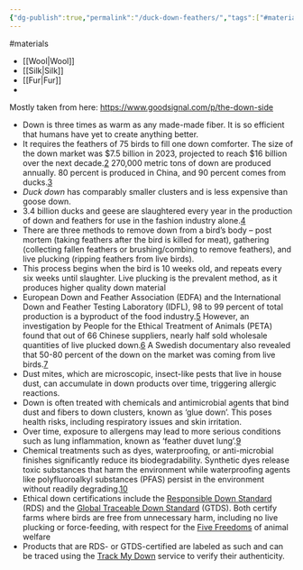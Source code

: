 ```yaml
---
{"dg-publish":true,"permalink":"/duck-down-feathers/","tags":["#materials"],"created":"2025-10-23T17:42:41.962+01:00","updated":"2025-10-23T18:06:08.617+01:00"}
---
```


#materials 

- [[Wool\|Wool]]
- [[Silk\|Silk]]
- [[Fur\|Fur]]
- 

Mostly taken from here: https://www.goodsignal.com/p/the-down-side

- Down is three times as warm as any made-made fiber. It is so efficient that humans have yet to create anything better.
- It requires the feathers of 75 birds to fill one down comforter. The size of the down market was $7.5 billion in 2023, projected to reach $16 billion over the next decade.[2](https://www.goodsignal.com/p/the-down-side#footnote-2-146050380) 270,000 metric tons of down are produced annually. 80 percent is produced in China, and 90 percent comes from ducks.[3](https://www.goodsignal.com/p/the-down-side#footnote-3-146050380)
- *Duck down* has comparably smaller clusters and is less expensive than goose down.
- 3.4 billion ducks and geese are slaughtered every year in the production of down and feathers for use in the fashion industry alone.[4](https://www.goodsignal.com/p/the-down-side#footnote-4-146050380)
- There are three methods to remove down from a bird’s body – post mortem (taking feathers after the bird is killed for meat), gathering (collecting fallen feathers or brushing/combing to remove feathers), and live plucking (ripping feathers from live birds).
- This process begins when the bird is 10 weeks old, and repeats every six weeks until slaughter. Live plucking is the prevalent method, as it produces higher quality down material
- European Down and Feather Association (EDFA) and the International Down and Feather Testing Laboratory (IDFL), 98 to 99 percent of total production is a byproduct of the food industry.[5](https://www.goodsignal.com/p/the-down-side#footnote-5-146050380) However, an investigation by People for the Ethical Treatment of Animals (PETA) found that out of 66 Chinese suppliers, nearly half sold wholesale quantities of live plucked down.[6](https://www.goodsignal.com/p/the-down-side#footnote-6-146050380) A Swedish documentary also revealed that 50-80 percent of the down on the market was coming from live birds.[7](https://www.goodsignal.com/p/the-down-side#footnote-7-146050380)
- Dust mites, which are microscopic, insect-like pests that live in house dust, can accumulate in down products over time, triggering allergic reactions.
- Down is often treated with chemicals and antimicrobial agents that bind dust and fibers to down clusters, known as ‘glue down’. This poses health risks, including respiratory issues and skin irritation.
- Over time, exposure to allergens may lead to more serious conditions such as lung inflammation, known as ‘feather duvet lung’.[9](https://www.goodsignal.com/p/the-down-side#footnote-9-146050380)
- Chemical treatments such as dyes, waterproofing, or anti-microbial finishes significantly reduce its biodegradability. Synthetic dyes release toxic substances that harm the environment while waterproofing agents like polyfluoroalkyl substances (PFAS) persist in the environment without readily degrading.[10](https://www.goodsignal.com/p/the-down-side#footnote-10-146050380)
- Ethical down certifications include the [Responsible Down Standard](https://textileexchange.org/app/uploads/2021/02/RDS-101-V3.0-2019.07.01.pdf) (RDS) and the [Global Traceable Down Standard](https://www.nsf.org/knowledge-library/sustainable-down-certifications) (GTDS). Both certify farms where birds are free from unnecessary harm, including no live plucking or force-feeding, with respect for the [Five Freedoms](https://www.aspca.org/sites/default/files/upload/images/aspca_asv_five_freedoms_final1.ashx_.pdf) of animal welfare
- Products that are RDS- or GTDS-certified are labeled as such and can be traced using the [Track My Down](http://trackmydown.com/) service to verify their authenticity.